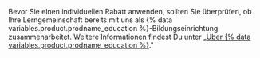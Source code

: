 Bevor Sie einen individuellen Rabatt anwenden, sollten Sie überprüfen, ob Ihre Lerngemeinschaft bereits mit uns als {% data variables.product.prodname_education %}-Bildungseinrichtung zusammenarbeitet. Weitere Informationen findest Du unter „[Über {% data variables.product.prodname_education %}](/education/explore-the-benefits-of-teaching-and-learning-with-github-education/about-github-education)."
